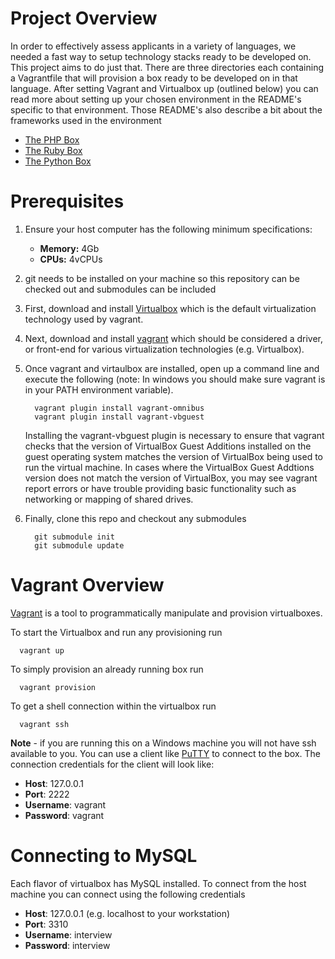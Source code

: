 # Project Overview

In order to effectively assess applicants in a variety of languages, we needed a fast way to setup technology stacks ready to be developed on. This project aims to do just that. There are three directories each containing a Vagrantfile that will provision a box ready to be developed on in that language. After setting Vagrant and Virtualbox up (outlined below) you can read more about setting up your chosen environment in the README's specific to that environment. Those README's also describe a bit about the frameworks used in the environment

* [The PHP Box](php/)
* [The Ruby Box](ruby/)
* [The Python Box](python/)

# Prerequisites
1. Ensure your host computer has the following minimum specifications:
   * __Memory:__ 4Gb
   * __CPUs:__ 4vCPUs

2. git needs to be installed on your machine so this repository can be checked out and submodules can be included

3. First, download and install [Virtualbox](https://www.virtualbox.org/) which is the default virtualization technology used by vagrant.

4. Next, download and install [vagrant](http://www.vagrantup.com/) which should be considered a driver, or front-end for various virtualization technologies (e.g. Virtualbox).

5. Once vagrant and virtaulbox are installed, open up a command line and execute the following (note: In windows you should make sure vagrant is in your PATH environment variable).
        
         vagrant plugin install vagrant-omnibus
         vagrant plugin install vagrant-vbguest

   Installing the vagrant-vbguest plugin is necessary to ensure that vagrant checks that the version of VirtualBox Guest       Additions installed on the guest operating system matches the version of VirtualBox being used to run the virtual       machine. In cases where the VirtualBox Guest Addtions version does not match the version of VirtualBox, you may see vagrant report errors or have trouble providing basic functionality such as networking or mapping of shared drives.

6. Finally, clone this repo and checkout any submodules

         git submodule init
         git submodule update

# Vagrant Overview

[Vagrant](http://www.vagrantup.com/) is a tool to programmatically manipulate and provision virtualboxes.

To start the Virtualbox and run any provisioning run

      vagrant up

 
To simply provision an already running box run

      vagrant provision
    
To get a shell connection within the virtualbox run 

      vagrant ssh
      
**Note** - if you are running this on a Windows machine you will not have ssh available to you. You can use a client like [PuTTY](http://www.putty.org/) to connect to the box. The connection credentials for the client will look like:

* **Host**: 127.0.0.1
* **Port**: 2222
* **Username**: vagrant
* **Password**: vagrant

# Connecting to MySQL
Each flavor of virtualbox has MySQL installed. To connect from the host machine you can connect using the following credentials

* **Host**: 127.0.0.1 (e.g. localhost to your workstation)
* **Port**: 3310 
* **Username**: interview
* **Password**: interview


 
